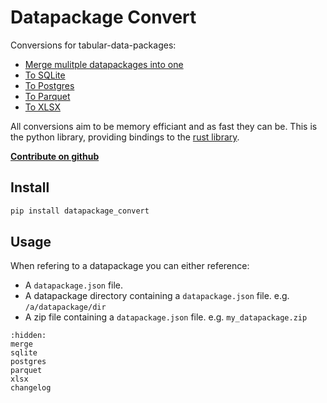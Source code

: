 # Datapackage Convert

Conversions for tabular-data-packages:

* [Merge mulitple datapackages into one](merge.md)
* [To SQLite](sqlite.md)  
* [To Postgres](postgres.md)  
* [To Parquet](parquet.md)
* [To XLSX](xlsx.md)

All conversions aim to be memory efficiant and as fast they can be. This is the python library, providing bindings to the [rust library](https://github.com/kindly/datapackage_convert).

[**Contribute on github**](https://github.com/kindly/datapackage_convert_py)

## Install

```bash
pip install datapackage_convert
```

## Usage

When refering to a datapackage you can either reference:

* A `datapackage.json` file.
* A datapackage directory containing a `datapackage.json` file. e.g.  `/a/datapackage/dir`
* A zip file containing a `datapackage.json` file. e.g. `my_datapackage.zip`



```{toctree}
:hidden:
merge
sqlite
postgres
parquet
xlsx
changelog
```
